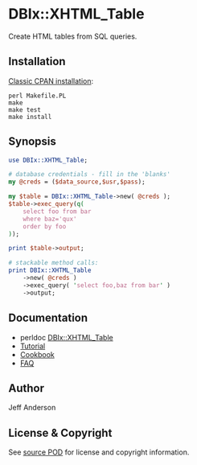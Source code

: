 DBIx::XHTML_Table 
=================
Create HTML tables from SQL queries.

Installation
------------
[Classic CPAN installation](http://perldoc.perl.org/ExtUtils/MakeMaker.html#Default-Makefile-Behaviour):
```
perl Makefile.PL
make
make test
make install
```

Synopsis
--------
```perl
use DBIx::XHTML_Table;

# database credentials - fill in the 'blanks'
my @creds = ($data_source,$usr,$pass);

my $table = DBIx::XHTML_Table->new( @creds );
$table->exec_query(q(
    select foo from bar
    where baz='qux'
    order by foo
));

print $table->output;

# stackable method calls:
print DBIx::XHTML_Table
    ->new( @creds )
    ->exec_query( 'select foo,baz from bar' )
    ->output;
```

Documentation
-------------
* perldoc [DBIx::XHTML_Table](/lib/DBIx/XHTML_Table.pm)
* [Tutorial](http://www.unlocalhost.com/XHTML_Table/tutorial.html)
* [Cookbook](http://www.unlocalhost.com/XHTML_Table/cookbook.html)
* [FAQ](http://www.unlocalhost.com/XHTML_Table/FAQ.html)

Author
------
Jeff Anderson

License & Copyright
-------------------
See [source POD](/lib/DBIx/XHTML_Table.pm) for license and copyright information.

